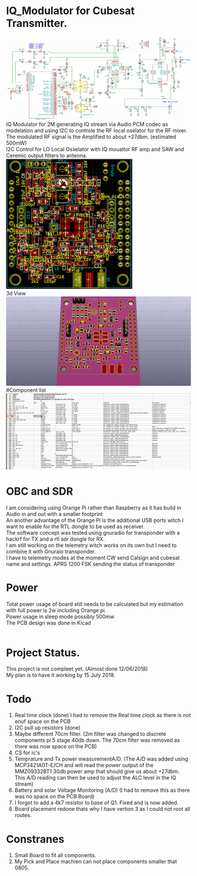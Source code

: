 # IQ_Modulator for Cubesat Transmitter.
![Alt text](doc/IQ_Modulator_Digram_1.png?raw=true "PCB")<br>
IQ Modulator for 2M generating IQ stream via Audio PCM codec as modelation and using I2C to controle the RF local oselator for the RF mixer. The modulated RF signal is the Amplified to about +27dbm. (estimated 500mW)<br>
I2C Control for LO Local Osxelator with IQ moualtor RF amp and SAW and Ceremic output filters to antenna.<br>
<b><This is not complete yet still designing ></b>
![Alt text](doc/IQ_Modulator_PCB_placement_1.png?raw=true "PCB")<br>
3d View<br>
![Alt text](doc/IQ_Modulator_3d_view_1.jpg?raw=true "PCB")<br>
#Component list
![Alt text](doc/Component_list_1.png?raw=true "PCB")<br>  
# OBC and SDR  
I am considering using Orange Pi rather than Raspberry as it has build in Audio in and out with a smaller footprint<br>
An another advantage of the Orange Pi is the additional USB ports witch I want to enable for the RTL dongle to be used as receiver.<br>
The software concept was tested using gnuradio for transponder with a hackrf for TX and a rtl sdr dongle for RX.<br>
I am still working on the telemetry witch works on its own but I need to combine it with Gnuraio transponder.<br>
I have to telemetry modes at the moment CW send Calsign and cubesat name and settings. APRS 1200 FSK sending the status of transponder<br>
# Power
Total power usage of board still needs to be calculated but my estimation with full power is 2w including Orange pi.<br>
Power usage in sleep mode possibly 500mw<br>
The PCB design was done in Kicad<br>
<br>
# Project Status.
This project is not compleet yet. (Almost done 12/06/2018)  
My plan is to have it working by 15 July 2018.
# Todo
1) Real time clock (done) I had to remove the Real time clock as there is not enuf space on the PCB<br>
2) I2C pull up resistors (done)<br>
3) Maybe different 70cm filter. (2m filter was changed to discrete components pi 5 stage 40db down. The 70cm filter was removed as there was now space on the PCB)<br>
4) CS for ic's<br>
5) Temprature and Tx power measurementA/D. (The A/D was added using MCP3421A0T-E/CH and will read the power output of the MMZ09332BT1 30db power amp that should give us about +27dbm. This A/D reading can then be used to adjust the ALC level in the IQ stream)<br>
6) Battery and solar Voltage Monitoring (A/D) (I had to remove this as there was no space on the PCB Board)<br>
7) I forgot to add a 4k7 resistor to base of Q1. Fixed and is now added.
8) Board placement redone thats why I have vertion 3 as I could not root all routes.  
# Constranes 
1) Small Board to fit all components.
2) My Pick and Place machien can not place components smaller that 0805.  

  


